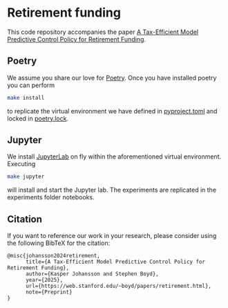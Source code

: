 # Retirement funding

This code repository accompanies the paper [A Tax-Efficient Model Predictive Control Policy for Retirement Funding](https://web.stanford.edu/~boyd/papers/retirement.html).


## Poetry

We assume you share our love for [Poetry](https://python-poetry.org).
Once you have installed poetry you can perform

```bash
make install
```

to replicate the virtual environment we have defined in [pyproject.toml](pyproject.toml)
and locked in [poetry.lock](poetry.lock).

## Jupyter

We install [JupyterLab](https://jupyter.org) on fly within the aforementioned
virtual environment. Executing

```bash
make jupyter
```

will install and start the Jupyter lab. The experiments are replicated in the experiments folder notebooks.

## Citation

If you want to reference our work in your research, please consider using the following BibTeX for the citation:
```
@misc{johansson2024retirement,
      title={A Tax-Efficient Model Predictive Control Policy for Retirement Funding},
      author={Kasper Johansson and Stephen Boyd},
      year={2025},
      url={https://web.stanford.edu/~boyd/papers/retirement.html},
      note={Preprint}
}
```


